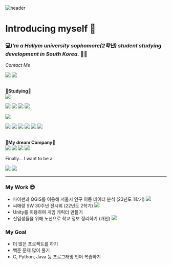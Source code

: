 ![header](https://capsule-render.vercel.app/api?type=waving&color=gradient&height=200&section=footer&text=Hello%20World!&fontSize=100)

# **Introducing myself** 🌠
### 💻*I'm a Hallym university sophomore(2학년) student studying development in South Korea.* 🧑‍🎓

*Contact Me* <p>
<a href="https://mail.google.com/mail"><img src="https://img.shields.io/badge/Gmail-EA4335?style=flat-square&logo=Gmail&logoColor=white"/></a>
<a href="https://github.com/baeseungyou"><img src="https://img.shields.io/badge/Seungyou-181717?style=flat-square&logo=GitHub&logoColor=white"/></a> </p>
<br>📝**Studying**📝</br>
<img src="https://img.shields.io/badge/Python-3766AB?style=flat-square&logo=Python&logoColor=white"/> <p>
<img src="https://img.shields.io/badge/Java script-F7DF1E?style=flat-square&logo=JavaScript&logoColor=white">
<img src="https://img.shields.io/badge/CSS3-1572B6?style=flat-square&logo=css3&logoColor=white">
<img src="https://img.shields.io/badge/HTML5-E34F26?style=flat-square&logo=HTML5&logoColor=white">
<img src="https://img.shields.io/badge/C-A8B9CC?style=flat-square&logo=C&logoColor=white"> </p> 
<img src="https://img.shields.io/badge/C++-00599C?style=flat-square&logo=C%2B%2B&logoColor=white"> <p>
<img src="https://img.shields.io/badge/Java-007396?style=flat-square&logo=JAVA-007396&logoColor=white">
<img src="https://img.shields.io/badge/MySQL-4479A1?style=flat-square&logo=MySQL&logoColor=white">
<img src="https://img.shields.io/badge/Unity-FFFFFF?style=flat-square&logo=Unity&logoColor=black">
<img src="https://img.shields.io/badge/Unreal Engine-0E1128?style=flat-square&logo=Unreal Engine&logoColor=white">
<img src="https://img.shields.io/badge/RStudio-75AADB?style=flat-square&logo=RStudio&logoColor=white">
<img src="https://img.shields.io/badge/QGIS-589632?style=flat-square&logo=QGIS&logoColor=white"> </p>


<br> 💼**My dream Company**💼 </br>
<img src="https://img.shields.io/badge/KAKAO-FFCD00?style=flat-square&logo=KAKAO&logoColor=white">
<img src="https://img.shields.io/badge/NAVER-03C85A?style=flat-square&logo=NAVER&logoColor=white">
<img src="https://img.shields.io/badge/Battle.net-148EFF?style=flat-square&logo=Battle.net&logoColor=white">
<img src="https://img.shields.io/badge/Riot Games-D32936?style=flat-square&logo=Riot Games&logoColor=white">
<p>Finally... I want to be a</p> <img src="https://img.shields.io/badge/Game Develope-E60012?style=flat-square&Game Develope&logoColor=white">

 <img src="http://mazandi.herokuapp.com/api?handle=20225169&theme=dark"/>

 ---
 ### My Work 😎
- 파이썬과 QGIS를 이용해 서울시 인구 이동 데이터 분석 (23년도 1학기)
  <a href="https://github.com/baeseungyou/first-repos/tree/main/20225169%20%EB%B0%B0%EC%8A%B9%EC%9C%A0_%EA%B8%B0%EB%A7%90%20%ED%94%84%EB%A1%9C%EC%A0%9D%ED%8A%B8"><img src="https://img.shields.io/badge/기말프로젝트-181717?style=flat-square&logo=GitHub&logoColor=white"/></a>
- 씨애랑 SW 30주년 전시회 (22년도 2학기)
<a href="https://github.com/baeseungyou/sw22"><img src="https://img.shields.io/badge/씨애랑전시회-181717?style=flat-square&logo=GitHub&logoColor=white"/></a>
- Unity를 이용하여 게임 캐릭터 만들기
- 신입생들을 위해 노션으로 학교 정보 정리하기 (개인) <a href="https://www.notion.so/hallymuniversity/Hallym-University-b99e1f3a6b984cc5bf7c905ee7abfd7a?pvs=4"><img src="https://img.shields.io/badge/개인활동-000000?style=flat-square&logo=Notion&logoColor=white"/></a>

### My Goal
- 더 많은 프로젝트를 하기
- 백준 문제 많이 풀기
- C, Python, Java 등 프로그래밍 언어 복습하기
